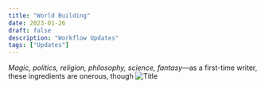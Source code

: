 ```yaml
---
title: "World Building"
date: 2023-01-26
draft: false
description: "Workflow Updates"
tags: ["Updates"]
---
```


*Magic, politics, religion, philosophy, science, fantasy*—as a first-time writer, these ingredients are onerous, though 
![Title](./img/example.jpg)
